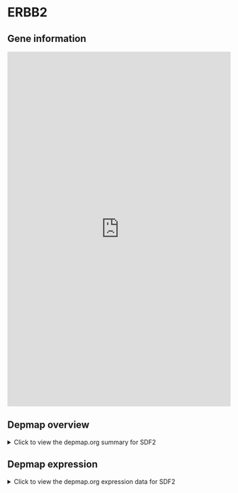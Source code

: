 <h1>ERBB2</h1>

<h2>Gene information</h2>
<iframe src="https://depmap.org/portal/gene/SDF2?tab=about" style="border:none;width:100%;height:800px"></iframe>

<h2>Depmap overview</h2>
<details>
  <summary>Click to view the depmap.org summary for SDF2</summary>
  <iframe src="https://depmap.org/portal/gene/SDF2?tab=overview" style="border:none;width:100%;height:800px"></iframe>
</details>

<h2>Depmap expression</h2>
<details>
  <summary>Click to view the depmap.org expression data for SDF2</summary>
  <iframe src="https://depmap.org/portal/gene/SDF2?tab=characterization" style="border:none;width:100%;height:800px"></iframe>
</details>


<!--
<h2>Reactome Pathway diagram</h2>
PNAME
<div id="diagramHolder"></div>

<script>
    //Creating the Reactome Diagram widget
    //Take into account a proxy needs to be set up in your server side pointing to www.reactome.org
    function onReactomeDiagramReady(){  //This function is automatically called when the widget code is ready to be used
        var diagram = Reactome.Diagram.create({
            "placeHolder" : "diagramHolder",
            "width" : 900,
            "height" : 500
        });

        //Initialising it to the "Hemostasis" pathway
        diagram.loadDiagram("PATHWAY");

        //Adding different listeners

        diagram.onDiagramLoaded(function (loaded) {
            console.info("Loaded ", loaded);
            diagram.flagItems("BAD");
	    diagram.flagItems("Q92934");
            if (loaded == "PATHWAY") diagram.selectItem("PATHWAY");
        });

     }
</script>
-->


